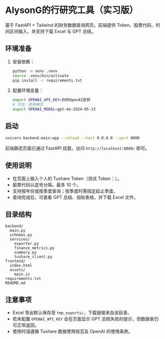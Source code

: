 # AlysonG的行研究工具（实习版）

基于 FastAPI + Tailwind 的财务数据查询网页。前端提供 Token、股票代码、时间区间输入，并支持下载 Excel 与 GPT 总结。

## 环境准备

1. 安装依赖：
   ```bash
   python -m venv .venv
   source .venv/bin/activate
   pip install -r requirements.txt
   ```
2. 配置环境变量：
   ```bash
   export OPENAI_API_KEY=你的OpenAI密钥
   # 可选：更换模型
   export OPENAI_MODEL=gpt-4o-2024-05-13
   ```

## 启动

```bash
uvicorn backend.main:app --reload --host 0.0.0.0 --port 8000
```

前端静态页面已通过 FastAPI 挂载，访问 `http://localhost:8000/` 即可。

## 使用说明

- 在页面上输入个人的 Tushare Token（测试 Token：）。
- 股票代码以逗号分隔，最多 10 个。
- 支持按年份或按季度查询；按季度时需指定起止季度。
- 查询完成后，可查看 GPT 总结、指标表格，并下载 Excel 文件。

## 目录结构

```
backend/
  main.py
  schemas.py
  services/
    exporter.py
    finance_metrics.py
    summary.py
    tushare_client.py
frontend/
  index.html
  assets/
    main.js
requirements.txt
README.md
```

## 注意事项

- Excel 导出默认保存至 `tmp_exports/`，下载链接来自该目录。
- 若未配置 `OPENAI_API_KEY` 会在页面显示 GPT 总结失败的提示，但数据表仍可正常返回。
- 使用时请遵循 Tushare 数据使用规范及 OpenAI 的使用条款。
